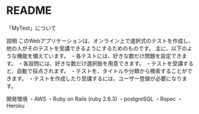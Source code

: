 # README

「MyTest」について

説明
このWebアプリケーションは、オンライン上で選択式のテストを作成し、他の人がそのテストを受講できるようにするためのものです。
主に、以下のような機能を備えています。
・各テストには、好きな数だけ問題を設定できます。
・各設問には、好きな数だけ選択肢を用意できます。
・テストを受講すると、自動で採点されます。
・テストを、タイトルや分類から検索することができます。
・テストを作成したり受講するには、ユーザー登録が必要になります。

開発環境
・AWS
・Ruby on Rails (ruby 2.6.3)
・postgreSQL
・Rspec
・Heroku
